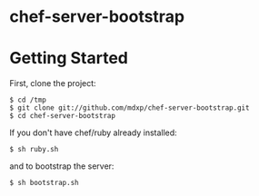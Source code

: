 chef-server-bootstrap
=====================

# Getting Started

First, clone the project:

    $ cd /tmp
    $ git clone git://github.com/mdxp/chef-server-bootstrap.git
    $ cd chef-server-bootstrap

If you don't have chef/ruby already installed:

    $ sh ruby.sh

and to bootstrap the server:

    $ sh bootstrap.sh
